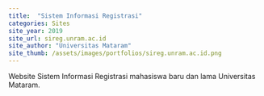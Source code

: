```yaml
---
title:  "Sistem Informasi Registrasi"
categories: Sites
site_year: 2019
site_url: sireg.unram.ac.id
site_author: "Universitas Mataram"
site_thumb: /assets/images/portfolios/sireg.unram.ac.id.png
---
```


Website Sistem Informasi Registrasi mahasiswa baru dan lama Universitas Mataram.